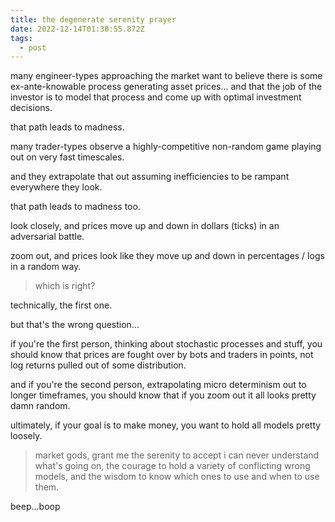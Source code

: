 ```yaml
---
title: the degenerate serenity prayer
date: 2022-12-14T01:30:55.872Z
tags:
  - post
---
```

many engineer-types approaching the market want to believe there is some ex-ante-knowable process generating asset prices... and that the job of the investor is to model that process and come up with optimal investment decisions.

that path leads to madness.

many trader-types observe a highly-competitive non-random game playing out on very fast timescales.

and they extrapolate that out assuming inefficiencies to be rampant everywhere they look. 

that path leads to madness too.

look closely, and prices move up and down in dollars (ticks) in an adversarial battle.

zoom out, and prices look like they move up and down in percentages / logs in a random way.

> which is right? 

technically, the first one. 

but that's the wrong question...

if you're the first person, thinking about stochastic processes and stuff, you should know that prices are fought over by bots and traders in points, not log returns pulled out of some distribution.

and if you're the second person, extrapolating micro determinism out to longer timeframes, you should know that if you zoom out it all looks pretty damn random.

ultimately, if your goal is to make money, you want to hold all models pretty loosely. 

> market gods, grant me the serenity to accept i can never understand what's going on, the courage to hold a variety of conflicting wrong models, and the wisdom to know which ones to use and when to use them.

b﻿eep...boop